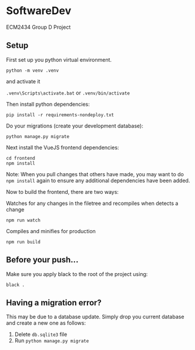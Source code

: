 # SoftwareDev
ECM2434 Group D Project

## Setup

First set up you python virtual environment.

`python -m venv .venv`

and activate it

`.venv\Scripts\activate.bat` or `.venv/bin/activate`

Then install python dependencies:

```
pip install -r requirements-nondeploy.txt
```

Do your migrations (create your development database):

```
python manage.py migrate
```

Next install the VueJS frontend dependencies:


```shell script
cd frontend
npm install
```
  Note: When you pull changes that others have made, you may want to do `npm install` again to ensure any additional dependencies have been added.

Now to build the frontend, there are two ways:

Watches for any changes in the filetree and recompiles when detects a change
```
npm run watch
```

Compiles and minifies for production
```
npm run build
```

## Before your push...

Make sure you apply black to the root of the project using:
```
black .
```

## Having a migration error?

This may be due to a database update. Simply drop you current database and create a new one as follows:
1. Delete `db.sqlite3` file
2. Run `python manage.py migrate`
